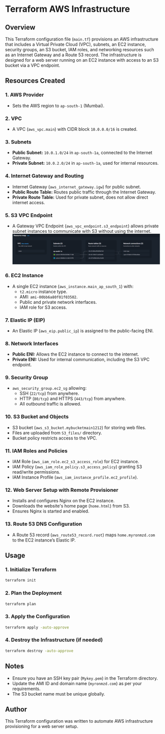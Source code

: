 # Terraform AWS Infrastructure

## Overview
This Terraform configuration file (`main.tf`) provisions an AWS infrastructure that includes a Virtual Private Cloud (VPC), subnets, an EC2 instance, security groups, an S3 bucket, IAM roles, and networking resources such as an Internet Gateway and a Route 53 record. The infrastructure is designed for a web server running on an EC2 instance with access to an S3 bucket via a VPC endpoint.

## Resources Created

### 1. **AWS Provider**
- Sets the AWS region to `ap-south-1` (Mumbai).

### 2. **VPC**
- A VPC (`aws_vpc.main`) with CIDR block `10.0.0.0/16` is created.

### 3. **Subnets**
- **Public Subnet:** `10.0.1.0/24` in `ap-south-1a`, connected to the Internet Gateway.
- **Private Subnet:** `10.0.2.0/24` in `ap-south-1a`, used for internal resources.

### 4. **Internet Gateway and Routing**
- Internet Gateway (`aws_internet_gateway.igw`) for public subnet.
- **Public Route Table:** Routes public traffic through the Internet Gateway.
- **Private Route Table:** Used for private subnet, does not allow direct internet access.

### 5. **S3 VPC Endpoint**
- A Gateway VPC Endpoint (`aws_vpc_endpoint.s3_endpoint`) allows private subnet instances to communicate with S3 without using the internet.
![alt text](image.png)

### 6. **EC2 Instance**
- A single EC2 instance (`aws_instance.main_ap_south_1`) with:
  - `t2.micro` instance type.
  - AMI: `ami-00bb6a80f01f03502`.
  - Public and private network interfaces.
  - IAM role for S3 access.

### 7. **Elastic IP (EIP)**
- An Elastic IP (`aws_eip.public_ip`) is assigned to the public-facing ENI.

### 8. **Network Interfaces**
- **Public ENI:** Allows the EC2 instance to connect to the internet.
- **Private ENI:** Used for internal communication, including the S3 VPC endpoint.

### 9. **Security Group**
- `aws_security_group.ec2_sg` allowing:
  - SSH (`22/tcp`) from anywhere.
  - HTTP (`80/tcp`) and HTTPS (`443/tcp`) from anywhere.
  - All outbound traffic is allowed.

### 10. **S3 Bucket and Objects**
- S3 bucket (`aws_s3_bucket.mybucketmain1212`) for storing web files.
- Files are uploaded from `S3_files/` directory.
- Bucket policy restricts access to the VPC.

### 11. **IAM Roles and Policies**
- IAM Role (`aws_iam_role.ec2_s3_access_role`) for EC2 instance.
- IAM Policy (`aws_iam_role_policy.s3_access_policy`) granting S3 read/write permissions.
- IAM Instance Profile (`aws_iam_instance_profile.ec2_profile`).

### 12. **Web Server Setup with Remote Provisioner**
- Installs and configures Nginx on the EC2 instance.
- Downloads the website's home page (`home.html`) from S3.
- Ensures Nginx is started and enabled.

### 13. **Route 53 DNS Configuration**
- A Route 53 record (`aws_route53_record.root`) maps `home.myronmzd.com` to the EC2 instance’s Elastic IP.

## Usage

### 1. **Initialize Terraform**
```sh
terraform init
```

### 2. **Plan the Deployment**
```sh
terraform plan
```

### 3. **Apply the Configuration**
```sh
terraform apply -auto-approve
```

### 4. **Destroy the Infrastructure** (if needed)
```sh
terraform destroy -auto-approve
```

## Notes
- Ensure you have an SSH key pair (`Mykey.pem`) in the Terraform directory.
- Update the AMI ID and domain name (`myronmzd.com`) as per your requirements.
- The S3 bucket name must be unique globally.

## Author
This Terraform configuration was written to automate AWS infrastructure provisioning for a web server setup.


